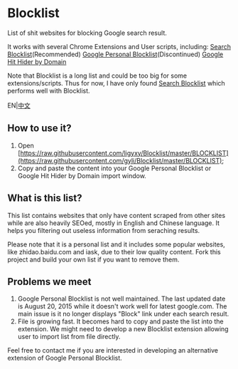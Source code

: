 # Blocklist
List of shit websites for blocking Google search result.

It works with several Chrome Extensions and User scripts, including:
[Search Blocklist](https://chrome.google.com/webstore/detail/search-blocklist/lmmlebipfkjpbddppdkobgfonflpifkk)(Recommended)
[Google Personal Blocklist](https://chrome.google.com/webstore/detail/personal-blocklist-by-goo/nolijncfnkgaikbjbdaogikpmpbdcdef)(Discontinued)
[Google Hit Hider by Domain](https://www.jeffersonscher.com/gm/google-hit-hider/)

Note that Blocklist is a long list and could be too big for some extensions/scripts. Thus for now, I have only found [Search Blocklist](https://chrome.google.com/webstore/detail/search-blocklist/lmmlebipfkjpbddppdkobgfonflpifkk) which performs well with Blocklist.

EN|[中文](README.zh-cn.md)

## How to use it?
1. Open [https://raw.githubusercontent.com/ligyxy/Blocklist/master/BLOCKLIST](https://raw.githubusercontent.com/gyli/Blocklist/master/BLOCKLIST);
2. Copy and paste the content into your Google Personal Blocklist or Google Hit Hider by Domain import window.

## What is this list?
This list contains websites that only have content scraped from other sites while are also heavily SEOed, mostly in English and Chinese language. It helps you filtering out useless information from seraching results.

Please note that it is a personal list and it includes some popular websites, like zhidao.baidu.com and iask, due to their low quality content. Fork this project and build your own list if you want to remove them.

## Problems we meet
1. Google Personal Blocklist is not well maintained. The last updated date is August 20, 2015 while it doesn't work well for latest google.com. The main issue is it no longer displays "Block" link under each search result.
2. File is growing fast. It becomes hard to copy and paste the list into the extension. We might need to develop a new Blocklist extension allowing user to import list from file directly.

Feel free to contact me if you are interested in developing an alternative extension of Google Personal Blocklist.